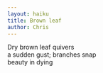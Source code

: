 ```yaml
---
layout: haiku
title: Brown leaf
author: Chris
---
```


Dry brown leaf quivers <br>
a sudden gust; branches snap <br>
beauty in dying <br>

